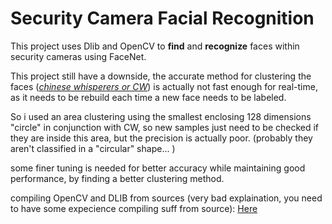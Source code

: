 
# Security Camera Facial Recognition
This project uses Dlib and OpenCV to **find** and **recognize** faces within security cameras using FaceNet.

This project still have a downside, the accurate method for clustering the faces  (*[chinese whisperers or CW](https://en.wikipedia.org/wiki/Chinese_Whispers_%28clustering_method%29)*) is actually not fast enough  for real-time, as it needs to be rebuild each time a new face needs to be labeled.

So i used an area clustering using the smallest enclosing 128 dimensions "circle" in conjunction with CW, so new samples just need to be checked if they are inside this area, but the precision is actually poor. (probably they aren't classified in a "circular" shape... )

some finer tuning is needed for better accuracy while maintaining good performance,  by finding a better clustering method.

compiling OpenCV and DLIB from sources (very bad explaination, you need to have some expecience compiling suff from source): [Here](https://gist.github.com/angelorodem/4633f1d04f0a80ba4a195853a179f7f7)
